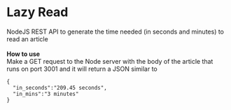 # Lazy Read
NodeJS REST API to generate the time needed (in seconds and minutes) to read an article
<br><br>
<b>How to use</b><br>
Make a GET request to the Node server with the body of the article that runs on port 3001 and it will return a JSON similar to 
<br>
```
{
  "in_seconds":"209.45 seconds",
  "in_mins":"3 minutes"
}
```
